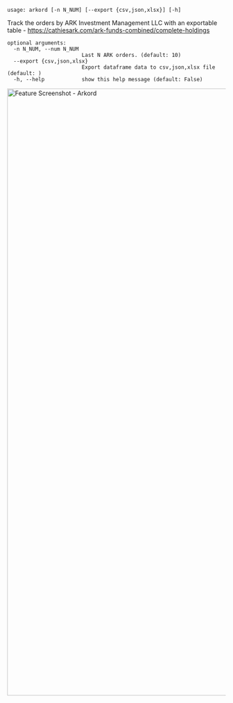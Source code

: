 ```
usage: arkord [-n N_NUM] [--export {csv,json,xlsx}] [-h]
```

Track the orders by ARK Investment Management LLC with an exportable table - https://cathiesark.com/ark-funds-combined/complete-holdings

```
optional arguments:
  -n N_NUM, --num N_NUM
                        Last N ARK orders. (default: 10)
  --export {csv,json,xlsx}
                        Export dataframe data to csv,json,xlsx file (default: )
  -h, --help            show this help message (default: False)
```
<img width="1398" alt="Feature Screenshot - Arkord" src="https://user-images.githubusercontent.com/85772166/140194017-83b5ee53-66e3-4fe4-92e2-b6e46184e7a3.png">
